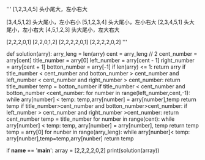'''
[1,2,3,4,5]
头小尾大，左小右大


[3,4,5,1,2]
头大尾小，左小右小
[5,1,2,3,4]
头大尾小，左小右大
[2,3,4,5,1]
头大尾小，左小右大
[4,5,1,2,3]
头大尾小，左大右大

[2,2,2,0,1]
[2,2,0,1,2]
[2,2,2,2,0,1]
[2,2,2,2,0,2]
'''

def solution(arry):
    arry_leng = len(arry)
    cent = arry_leng // 2
    cent_number = arry[cent]
    title_number = arry[0]
    left_number = arry[cent - 1]
    right_number = arry[cent + 1]
    botton_number = arry[-1]
    if len(arry) <= 1:
        return arry
    if title_number < cent_number and botton_number > cent_number and left_number < cent_number and right_number > cent_number:
        return title_number
    temp = botton_number
    if title_number < cent_number and botton_number <cent_number:
        for number in range(left_number,cent,-1):
           while arry[number] < temp:
                temp,arry[number] = arry[number],temp
        return temp
    if title_number>cent_number and botton_number>cent_number:
        if left_number > cent_number and right_number >cent_number:
            return cent_number
        temp = title_number
        for number in range(cent):
            while arry[number] < temp:
                temp, arry[number] = arry[number], temp
        return temp
    temp = arry[0]
    for nunber in range(arry_leng):
        while arry[nunber]< temp:
            arry[nunber],temp=temp,arry[nunber]
    return temp

if __name__ == '__main__':
    array = [2,2,2,2,0,2]
    print(solution(array))
